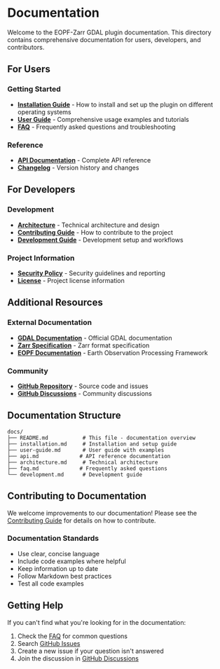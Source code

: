 # Documentation

Welcome to the EOPF-Zarr GDAL plugin documentation. This directory contains comprehensive documentation for users, developers, and contributors.

## For Users

### Getting Started
- **[Installation Guide](installation.md)** - How to install and set up the plugin on different operating systems
- **[User Guide](user-guide.md)** - Comprehensive usage examples and tutorials
- **[FAQ](faq.md)** - Frequently asked questions and troubleshooting

### Reference
- **[API Documentation](api.md)** - Complete API reference
- **[Changelog](../CHANGELOG.md)** - Version history and changes

## For Developers

### Development
- **[Architecture](architecture.md)** - Technical architecture and design
- **[Contributing Guide](../CONTRIBUTING.md)** - How to contribute to the project
- **[Development Guide](development.md)** - Development setup and workflows

### Project Information
- **[Security Policy](../SECURITY.md)** - Security guidelines and reporting
- **[License](../LICENSE)** - Project license information

## Additional Resources

### External Documentation
- **[GDAL Documentation](https://gdal.org/documentation.html)** - Official GDAL documentation
- **[Zarr Specification](https://zarr.readthedocs.io/)** - Zarr format specification
- **[EOPF Documentation](https://eopf-cpm.eumetsat.int/)** - Earth Observation Processing Framework

### Community
- **[GitHub Repository](https://github.com/Yuvraj198920/GDAL-ZARR-EOPF)** - Source code and issues
- **[GitHub Discussions](https://github.com/Yuvraj198920/GDAL-ZARR-EOPF/discussions)** - Community discussions

## Documentation Structure

```
docs/
├── README.md           # This file - documentation overview
├── installation.md     # Installation and setup guide
├── user-guide.md       # User guide with examples
├── api.md             # API reference documentation
├── architecture.md     # Technical architecture
├── faq.md             # Frequently asked questions
└── development.md      # Development guide
```

## Contributing to Documentation

We welcome improvements to our documentation! Please see the [Contributing Guide](../CONTRIBUTING.md) for details on how to contribute.

### Documentation Standards
- Use clear, concise language
- Include code examples where helpful
- Keep information up to date
- Follow Markdown best practices
- Test all code examples

## Getting Help

If you can't find what you're looking for in the documentation:

1. Check the [FAQ](faq.md) for common questions
2. Search [GitHub Issues](https://github.com/Yuvraj198920/GDAL-ZARR-EOPF/issues)
3. Create a new issue if your question isn't answered
4. Join the discussion in [GitHub Discussions](https://github.com/Yuvraj198920/GDAL-ZARR-EOPF/discussions)